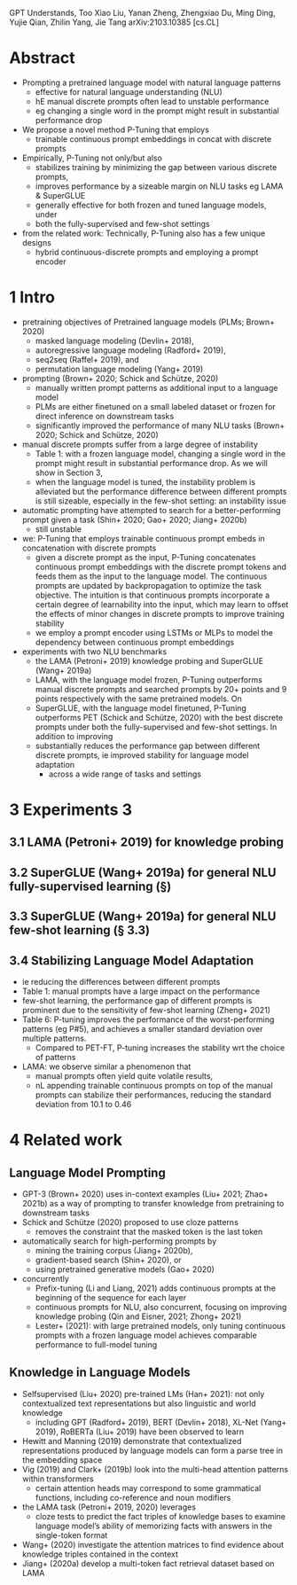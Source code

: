 GPT Understands, Too
Xiao Liu, Yanan Zheng, Zhengxiao Du, Ming Ding, Yujie Qian, Zhilin Yang,
  Jie Tang
arXiv:2103.10385 [cs.CL]

# Abstract

* Prompting a pretrained language model with natural language patterns
  * effective for natural language understanding (NLU)
  * hE manual discrete prompts often lead to unstable performance
  * eg changing a single word in the prompt might result in substantial
    performance drop
* We propose a novel method P-Tuning that employs
  * trainable continuous prompt embeddings in concat with discrete prompts
* Empirically, P-Tuning not only/but also
  * stabilizes training by minimizing the gap between various discrete prompts,
  * improves performance by a sizeable margin on NLU tasks eg LAMA & SuperGLUE
  * generally effective for both frozen and tuned language models, under
  * both the fully-supervised and few-shot settings
* from the related work: Technically, P-Tuning also has a few unique designs
  * hybrid continuous-discrete prompts and employing a prompt encoder

# 1 Intro

* pretraining objectives of Pretrained language models (PLMs; Brown+ 2020)
  * masked language modeling (Devlin+ 2018),
  * autoregressive language modeling (Radford+ 2019),
  * seq2seq (Raffel+ 2019), and
  * permutation language modeling (Yang+ 2019)
* prompting (Brown+ 2020; Schick and Schütze, 2020)
  * manually written prompt patterns as additional input to a language model
  * PLMs are either finetuned on a small labeled dataset or frozen for direct
    inference on downstream tasks
  * significantly improved the performance of many NLU tasks
    (Brown+ 2020; Schick and Schütze, 2020)
* manual discrete prompts suffer from a large degree of instability
  * Table 1: with a frozen language model, changing a single word in the prompt
    might result in substantial performance drop. As we will show in Section 3,
  * when the language model is tuned, the instability problem is alleviated but
    the performance difference between different prompts is still sizeable,
    especially in the few-shot setting: an instability issue
* automatic prompting have attempted to search for a better-performing prompt
  given a task (Shin+ 2020; Gao+ 2020; Jiang+ 2020b)
  * still unstable
* we: P-Tuning that employs
  trainable continuous prompt embeds in concatenation with discrete prompts
  * given a discrete prompt as the input, P-Tuning concatenates continuous
    prompt embeddings with the discrete prompt tokens and feeds them as the
    input to the language model. The continuous prompts are updated by
    backpropagation to optimize the task objective. The intuition is that
    continuous prompts incorporate a certain degree of learnability into the
    input, which may learn to offset the effects of minor changes in discrete
    prompts to improve training stability
  * we employ a prompt encoder using LSTMs or MLPs to model the dependency
    between continuous prompt embeddings
* experiments with two NLU benchmarks
  * the LAMA (Petroni+ 2019) knowledge probing and SuperGLUE (Wang+ 2019a)
  * LAMA, with the language model frozen, P-Tuning outperforms manual
    discrete prompts and searched prompts by 20+ points and 9 points
    respectively with the same pretrained models. On
  * SuperGLUE, with the language model finetuned, P-Tuning outperforms PET
    (Schick and Schütze, 2020) with the best discrete prompts under both the
    fully-supervised and few-shot settings. In addition to improving
  * substantially reduces the performance gap between different discrete
    prompts, ie improved stability for language model adaptation
    * across a wide range of tasks and settings

# 3 Experiments 3

## 3.1 LAMA (Petroni+ 2019) for knowledge probing

## 3.2 SuperGLUE (Wang+ 2019a) for general NLU fully-supervised learning (§)

## 3.3 SuperGLUE (Wang+ 2019a) for general NLU few-shot learning (§ 3.3)

## 3.4 Stabilizing Language Model Adaptation

* ie reducing the differences between different prompts
* Table 1: manual prompts have a large impact on the performance
* few-shot learning, the performance gap of different prompts is prominent
  due to the sensitivity of few-shot learning (Zheng+ 2021)
* Table 6: P-tuning improves the performance of the worst-performing patterns
  (eg P#5), and achieves a smaller standard deviation over multiple patterns.
  * Compared to PET-FT, P-tuning increases the stability
    wrt the choice of patterns
* LAMA: we observe similar a phenomenon that
  * manual prompts often yield quite volatile results,
  * nL appending trainable continuous prompts on top of the manual prompts can
    stabilize their performances,
    reducing the standard deviation from 10.1 to 0.46

# 4 Related work

## Language Model Prompting

* GPT-3 (Brown+ 2020) uses in-context examples (Liu+ 2021; Zhao+ 2021b) as a
  way of prompting to transfer knowledge from pretraining to downstream tasks
* Schick and Schütze (2020) proposed to use cloze patterns
  * removes the constraint that the masked token is the last token
* automatically search for high-performing prompts by
  * mining the training corpus (Jiang+ 2020b),
  * gradient-based search (Shin+ 2020), or
  * using pretrained generative models (Gao+ 2020)
* concurrently
  * Prefix-tuning (Li and Liang, 2021) adds continuous prompts at the beginning
    of the sequence for each layer
  * continuous prompts for NLU, also concurrent, focusing on improving
    knowledge probing (Qin and Eisner, 2021; Zhong+ 2021)
  * Lester+ (2021): with large pretrained models,
    only tuning continuous prompts with a frozen language model achieves
    comparable performance to full-model tuning

## Knowledge in Language Models

* Selfsupervised (Liu+ 2020) pre-trained LMs (Han+ 2021): not only
  contextualized text representations but also linguistic and world knowledge
  * including GPT (Radford+ 2019), BERT (Devlin+ 2018), XL-Net (Yang+ 2019),
    RoBERTa (Liu+ 2019) have been observed to learn
* Hewitt and Manning (2019) demonstrate that contextualized representations
  produced by language models can form a parse tree in the embedding space
* Vig (2019) and Clark+ (2019b) look into the multi-head attention patterns
  within transformers
  * certain attention heads may correspond to some grammatical functions,
    including co-reference and noun modifiers
* the LAMA task (Petroni+ 2019, 2020) leverages
  * cloze tests to predict the fact triples of knowledge bases
    to examine language model’s ability of memorizing facts with
    answers in the single-token format
* Wang+ (2020) investigate the attention matrices
  to find evidence about knowledge triples contained in the context
* Jiang+ (2020a) develop a multi-token fact retrieval dataset based on LAMA
